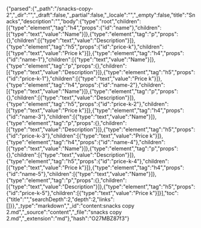 {"parsed":{"_path":"/snacks-copy-2","_dir":"","_draft":false,"_partial":false,"_locale":"","_empty":false,"title":"Snacks","description":"","body":{"type":"root","children":[{"type":"element","tag":"h4","props":{"id":"name"},"children":[{"type":"text","value":"Name"}]},{"type":"element","tag":"p","props":{},"children":[{"type":"text","value":"Description"}]},{"type":"element","tag":"h5","props":{"id":"price-k"},"children":[{"type":"text","value":"Price k"}]},{"type":"element","tag":"h4","props":{"id":"name-1"},"children":[{"type":"text","value":"Name"}]},{"type":"element","tag":"p","props":{},"children":[{"type":"text","value":"Description"}]},{"type":"element","tag":"h5","props":{"id":"price-k-1"},"children":[{"type":"text","value":"Price k"}]},{"type":"element","tag":"h4","props":{"id":"name-2"},"children":[{"type":"text","value":"Name"}]},{"type":"element","tag":"p","props":{},"children":[{"type":"text","value":"Description"}]},{"type":"element","tag":"h5","props":{"id":"price-k-2"},"children":[{"type":"text","value":"Price k"}]},{"type":"element","tag":"h4","props":{"id":"name-3"},"children":[{"type":"text","value":"Name"}]},{"type":"element","tag":"p","props":{},"children":[{"type":"text","value":"Description"}]},{"type":"element","tag":"h5","props":{"id":"price-k-3"},"children":[{"type":"text","value":"Price k"}]},{"type":"element","tag":"h4","props":{"id":"name-4"},"children":[{"type":"text","value":"Name"}]},{"type":"element","tag":"p","props":{},"children":[{"type":"text","value":"Description"}]},{"type":"element","tag":"h5","props":{"id":"price-k-4"},"children":[{"type":"text","value":"Price k"}]},{"type":"element","tag":"h4","props":{"id":"name-5"},"children":[{"type":"text","value":"Name"}]},{"type":"element","tag":"p","props":{},"children":[{"type":"text","value":"Description"}]},{"type":"element","tag":"h5","props":{"id":"price-k-5"},"children":[{"type":"text","value":"Price k"}]}],"toc":{"title":"","searchDepth":2,"depth":2,"links":[]}},"_type":"markdown","_id":"content:snacks copy 2.md","_source":"content","_file":"snacks copy 2.md","_extension":"md"},"hash":"O27MBZ87f3"}